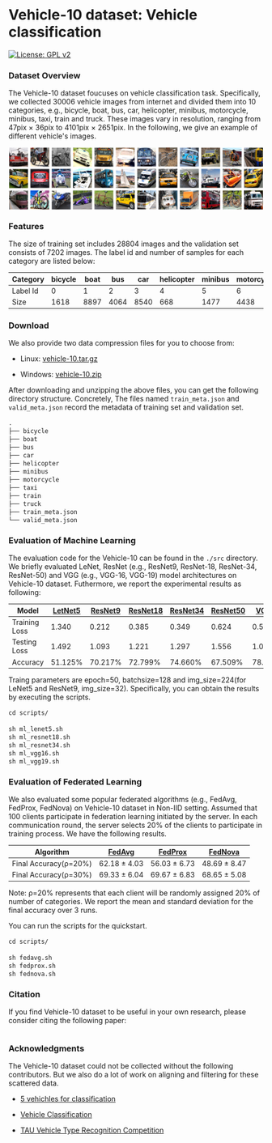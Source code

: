 # Vehicle-10 dataset: Vehicle classification

[![License: GPL v2](https://img.shields.io/badge/License-GPL_v2-blue.svg)](https://www.gnu.org/licenses/old-licenses/gpl-2.0.en.html)

### Dataset Overview

The Vehicle-10 dataset foucuses on vehicle classification task. Specifically, we collected 30006 vehicle images from internet and divided them into 10 categories, e.g., bicycle, boat, bus, car, helicopter, minibus, motorcycle, minibus, taxi, train and truck. These images vary in resolution, ranging from 47pix × 36pix  to 4101pix × 2651pix. In the following, we give an example of different vehicle's images. 

<div align="center">
    <img src="./image/Vehicle-10.png" width="790px" align="center">
</div>

### Features

The size of training set includes 28804 images and the validation set consists of 7202 images. The label id and number of samples for each category are listed below: 

| Category   | bicycle | boat    | bus     | car     | helicopter | minibus | motorcycle | taxi    | train   | truck   |
| ------     | ----    | ------- | ------- | ------- | -------    | ------- | -------    | ------- | ------- | ------- |
| Label Id   | 0       | 1       |2        |3        |4           | 5       |6           |7        |8        |9        |
| Size       | 1618    | 8897    |4064     |8540     |668         |1477     |4438        |908      |1682     |3714     |

### Download

We also provide two data compression files for you to choose from: 

- Linux:  [vehicle-10.tar.gz](https://drive.google.com/file/d/1Z2LL-vcjKnpcX2rLyBkKG577mkPcYIpR/view?usp=sharing)

- Windows:  [vehicle-10.zip](https://drive.google.com/file/d/1pNmm9RjcdTJVRl8_uv-Cs5-CahkROKHs/view?usp=sharing)


After downloading and unzipping the above files, you can get the following directory structure. Concretely, The files named `train_meta.json` and `valid_meta.json` record the metadata of training set and validation set.

```
.
├── bicycle
├── boat
├── bus
├── car
├── helicopter
├── minibus
├── motorcycle
├── taxi
├── train
├── truck
├── train_meta.json
└── valid_meta.json
```

### Evaluation of Machine Learning

The evaluation code for the Vehicle-10 can be found in the `./src` directory. We briefly evaluated LeNet, ResNet (e.g., ResNet9, ResNet-18, ResNet-34, ResNet-50) and VGG (e.g., VGG-16, VGG-19) model architectures on Vehicle-10 dataset. Futhermore, we report the experimental results as following:

| Model  |[LetNet5](https://ieeexplore.ieee.org/abstract/document/6795724/) | [ResNet9](https://openaccess.thecvf.com/content_cvpr_2016/papers/He_Deep_Residual_Learning_CVPR_2016_paper.pdf) | [ResNet18](https://openaccess.thecvf.com/content_cvpr_2016/papers/He_Deep_Residual_Learning_CVPR_2016_paper.pdf)    | [ResNet34](https://openaccess.thecvf.com/content_cvpr_2016/papers/He_Deep_Residual_Learning_CVPR_2016_paper.pdf)     | [ResNet50](https://openaccess.thecvf.com/content_cvpr_2016/papers/He_Deep_Residual_Learning_CVPR_2016_paper.pdf)     | [VGG16](https://arxiv.org/pdf/1409.1556.pdf) | [VGG19](https://arxiv.org/pdf/1409.1556.pdf) | 
| ------  |----   | ----    | ------- | ------- | ------- | -------    | ------- | 
| Training Loss| 1.340  | 0.212    |0.385       |0.349        |0.624        |0.560         | 0.592       |
| Testing Loss| 1.492  | 1.093    |1.221       |1.297        |1.556        |1.081         | 1.281       |
| Accuracy| 51.125%  | 70.217%    |72.799%       |74.660%        |67.509%        |78.645%         | 77.951%       |

Traing parameters are epoch=50, batchsize=128 and img_size=224(for LeNet5 and ResNet9, img_size=32). Specifically, you can obtain the results by executing the scripts.

```
cd scripts/

sh ml_lenet5.sh
sh ml_resnet18.sh
sh ml_resnet34.sh
sh ml_vgg16.sh
sh ml_vgg19.sh
```


### Evaluation of Federated Learning

We also evaluated some popular federated algorithms (e.g., FedAvg, FedProx, FedNova) on Vehicle-10 dataset in Non-IID setting. Assumed that 100 clients participate in federation learning initiated by the server. In each communication round, the server selects 20% of the clients to participate in training process. We have the following results.

| Algorithm      | [FedAvg](https://proceedings.mlr.press/v54/mcmahan17a/mcmahan17a.pdf) | [FedProx](https://proceedings.mlsys.org/paper_files/paper/2020/file/1f5fe83998a09396ebe6477d9475ba0c-Paper.pdf)    | [FedNova](https://proceedings.neurips.cc/paper_files/paper/2020/file/564127c03caab942e503ee6f810f54fd-Paper.pdf) | 
| ------     | ----    | ------- | ------- | 
| Final Accuracy(ρ=20%)   | 62.18 ± 4.03 | 56.03 ± 6.73      | 48.69 ± 8.47       |
| Final Accuracy(ρ=30%)   | 69.33 ± 6.04 | 69.67 ± 6.83       |68.65 ± 5.08        |

Note: ρ=20% represents that each client will be randomly assigned 20% of number of categories. We report the mean and standard deviation for the final accuracy over 3 runs.

You can run the scripts for the quickstart.
```
cd scripts/

sh fedavg.sh
sh fedprox.sh
sh fednova.sh
```

### Citation

If you find Vehicle-10 dataset to be useful in your own research, please consider citing the following paper:
```

```


### Acknowledgments

The Vehicle-10 dataset could not be collected without the following contributors. But we also do a lot of work on aligning and filtering for these scattered data.

- [5 vehichles for classification](https://www.kaggle.com/datasets/mrtontrnok/5-vehichles-for-multicategory-classification)

- [Vehicle Classification](https://www.kaggle.com/datasets/marquis03/vehicle-classification)

- [TAU Vehicle Type Recognition Competition](https://www.kaggle.com/competitions/vehicle/models)